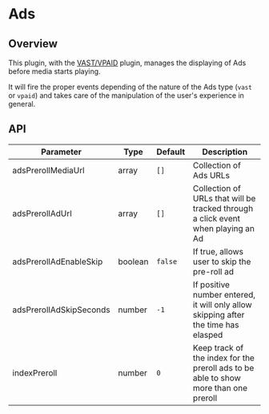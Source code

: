 # Ads

## Overview

This plugin, with the [VAST/VPAID](ads-vast.md) plugin, manages the displaying of Ads before media starts playing.

It will fire the proper events depending of the nature of the Ads type (`vast` or `vpaid`) and takes care of the manipulation
of the user's experience in general.

## API

Parameter | Type | Default | Description
------ | --------- | ------- | --------
adsPrerollMediaUrl | array | `[]` | Collection of Ads URLs
adsPrerollAdUrl | array | `[]` | Collection of URLs that will be tracked through a click event when playing an Ad 	
adsPrerollAdEnableSkip | boolean | `false` | If true, allows user to skip the pre-roll ad
adsPrerollAdSkipSeconds | number | `-1` | If positive number entered, it will only allow skipping after the time has elasped
indexPreroll | number | `0` | Keep track of the index for the preroll ads to be able to show more than one preroll
	